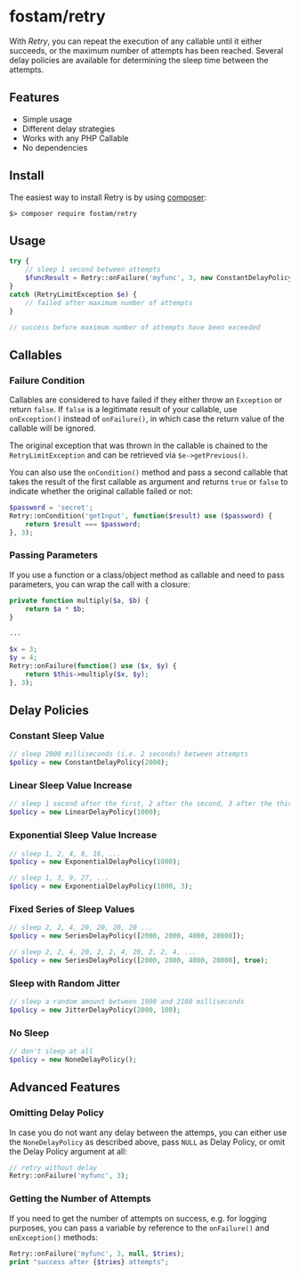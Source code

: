 # fostam/retry

With _Retry_, you can repeat the execution of any callable until it either succeeds, or the maximum
number of attempts has been reached. Several delay policies are available for determining the sleep
time between the attempts.

## Features
- Simple usage
- Different delay strategies
- Works with any PHP Callable
- No dependencies

## Install
The easiest way to install Retry is by using [composer](https://getcomposer.org/): 

```
$> composer require fostam/retry
```

## Usage

```php
try {
    // sleep 1 second between attempts
    $funcResult = Retry::onFailure('myfunc', 3, new ConstantDelayPolicy(1000));
}
catch (RetryLimitException $e) {
    // failed after maximum number of attempts
}

// success before maximum number of attempts have been exceeded
````

## Callables
### Failure Condition
Callables are considered to have failed if they either throw an `Exception` or return `false`.
If `false` is a legitimate result of your callable, use `onException()` instead of `onFailure()`,
in which case the return value of the callable will be ignored.

The original exception that was thrown in the callable is chained to the `RetryLimitException`
and can be retrieved via `$e->getPrevious()`.

You can also use the `onCondition()` method and pass a second callable that takes the result
of the first callable as argument and returns `true` or `false` to indicate whether the
original callable failed or not:

```php
$password = 'secret';
Retry::onCondition('getInput', function($result) use ($password) {
    return $result === $password;
}, 3);
````


### Passing Parameters
If you use a function or a class/object method as callable and need to pass parameters, you can
wrap the call with a closure:

```php
private function multiply($a, $b) {
    return $a * $b;
}

...

$x = 3;
$y = 4;
Retry::onFailure(function() use ($x, $y) {
    return $this->multiply($x, $y);
}, 3);
````

## Delay Policies
### Constant Sleep Value
```php
// sleep 2000 milliseconds (i.e. 2 seconds) between attempts
$policy = new ConstantDelayPolicy(2000);
```

### Linear Sleep Value Increase
```php
// sleep 1 second after the first, 2 after the second, 3 after the third...
$policy = new LinearDelayPolicy(1000);
```

### Exponential Sleep Value Increase
```php
// sleep 1, 2, 4, 8, 16, ...
$policy = new ExponentialDelayPolicy(1000);

// sleep 1, 3, 9, 27, ...
$policy = new ExponentialDelayPolicy(1000, 3);
```

### Fixed Series of Sleep Values
```php
// sleep 2, 2, 4, 20, 20, 20, 20 ...
$policy = new SeriesDelayPolicy([2000, 2000, 4000, 20000]);

// sleep 2, 2, 4, 20, 2, 2, 4, 20, 2, 2, 4, ...
$policy = new SeriesDelayPolicy([2000, 2000, 4000, 20000], true);
```

### Sleep with Random Jitter
```php
// sleep a random amount between 1900 and 2100 milliseconds
$policy = new JitterDelayPolicy(2000, 100);
```

### No Sleep
```php
// don't sleep at all
$policy = new NoneDelayPolicy();
```

## Advanced Features
### Omitting Delay Policy
In case you do not want any delay between the attemps, you can either use the
`NoneDelayPolicy` as described above, pass `NULL` as Delay Policy, or omit the Delay
Policy argument at all:

```php
// retry without delay
Retry::onFailure('myfunc', 3);
```

### Getting the Number of Attempts
If you need to get the number of attempts on success, e.g. for logging purposes,
you can pass a variable by reference to the `onFailure()` and `onException()` methods:

```php
Retry::onFailure('myfunc', 3, null, $tries);
print "success after {$tries} attempts";
```